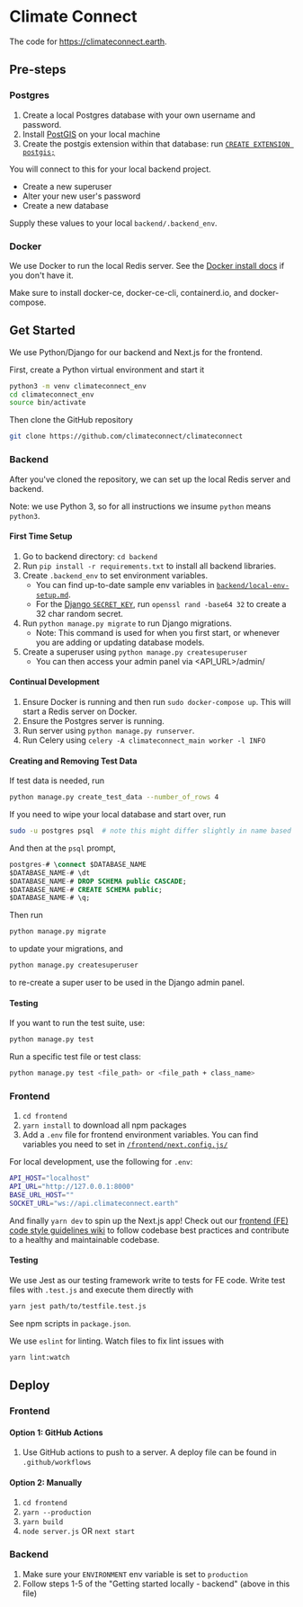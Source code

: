 # Climate Connect

The code for https://climateconnect.earth.

## Pre-steps

### Postgres

1. Create a local Postgres database with your own username and password.
1. Install [PostGIS](https://postgis.net/install/) on your local machine
1. Create the postgis extension within that database: run [`CREATE EXTENSION postgis;`](https://docs.djangoproject.com/en/3.1/ref/contrib/gis/install/postgis/)

You will connect to this for your local backend project.

- Create a new superuser
- Alter your new user's password
- Create a new database

Supply these values to your local `backend/.backend_env`.

### Docker

We use Docker to run the local Redis server. See the [Docker install docs](https://docs.docker.com/get-docker/) if you don't have it.

Make sure to install docker-ce, docker-ce-cli, containerd.io, and docker-compose.

## Get Started

We use Python/Django for our backend and Next.js for the frontend.

First, create a Python virtual environment and start it

```sh
python3 -m venv climateconnect_env
cd climateconnect_env
source bin/activate
```

Then clone the GitHub repository

```sh
git clone https://github.com/climateconnect/climateconnect
```

### Backend

After you've cloned the repository, we can set up the local Redis server and backend.

Note: we use Python 3, so for all instructions we insume `python` means `python3`.

#### First Time Setup

1.  Go to backend directory: `cd backend`
1.  Run `pip install -r requirements.txt` to install all backend libraries.
1.  Create `.backend_env` to set environment variables.
    - You can find up-to-date sample env variables in [`backend/local-env-setup.md`](https://github.com/climateconnect/climateconnect/blob/master/backend/local-env-setup.md).
    - For the [Django `SECRET_KEY`](https://docs.djangoproject.com/en/3.1/ref/settings/#std:setting-SECRET_KEY), run `openssl rand -base64 32` to create a 32 char random secret.
1.  Run `python manage.py migrate` to run Django migrations.
    - Note: This command is used for when you first start, or whenever you are adding or updating database models.
1.  Create a superuser using `python manage.py createsuperuser`
    - You can then access your admin panel via <API_URL>/admin/

#### Continual Development

1.  Ensure Docker is running and then run `sudo docker-compose up`. This will start a Redis server on Docker.
1.  Ensure the Postgres server is running.
1.  Run server using `python manage.py runserver`.
1.  Run Celery using `celery -A climateconnect_main worker -l INFO`

#### Creating and Removing Test Data

If test data is needed, run

```sh
python manage.py create_test_data --number_of_rows 4
```

If you need to wipe your local database and start over, run

```sh
sudo -u postgres psql  # note this might differ slightly in name based on your postgres setup
```

And then at the `psql` prompt,

```sql
postgres-# \connect $DATABASE_NAME
$DATABASE_NAME-# \dt
$DATABASE_NAME-# DROP SCHEMA public CASCADE;
$DATABASE_NAME-# CREATE SCHEMA public;
$DATABASE_NAME-# \q;
```

Then run

```sh
python manage.py migrate
```

to update your migrations, and

```sh
python manage.py createsuperuser
```

to re-create a super user to be used in the Django admin panel.

#### Testing

If you want to run the test suite, use:

```sh
python manage.py test
```

Run a specific test file or test class:

```sh
python manage.py test <file_path> or <file_path + class_name>
```

### Frontend

1. `cd frontend`
1. `yarn install` to download all npm packages
1. Add a `.env` file for frontend environment variables. You can find variables you need to set in [`/frontend/next.config.js/`](https://github.com/climateconnect/climateconnect/blob/master/frontend/next.config.js)

For local development, use the following for `.env`:

```sh
API_HOST="localhost"
API_URL="http://127.0.0.1:8000"
BASE_URL_HOST=""
SOCKET_URL="ws://api.climateconnect.earth"
```

And finally `yarn dev` to spin up the Next.js app! Check out our [frontend (FE) code style guidelines wiki](https://github.com/climateconnect/climateconnect/wiki/Frontend-Code-Style-Guide) to follow codebase best practices and contribute to a healthy and maintainable codebase.

#### Testing

We use Jest as our testing framework write to tests for FE code. Write
test files with `.test.js` and execute them directly with

```sh
yarn jest path/to/testfile.test.js
```

See npm scripts in `package.json`.

We use `eslint` for linting. Watch files to fix lint issues with

```sh
yarn lint:watch
```

## Deploy

### Frontend

#### Option 1: GitHub Actions

1. Use GitHub actions to push to a server. A deploy file can be found in `.github/workflows`

#### Option 2: Manually

1. `cd frontend`
2. `yarn --production`
3. `yarn build`
4. `node server.js` OR `next start`

### Backend

1. Make sure your `ENVIRONMENT` env variable is set to `production`
2. Follow steps 1-5 of the "Getting started
   locally - backend" (above in this file)
